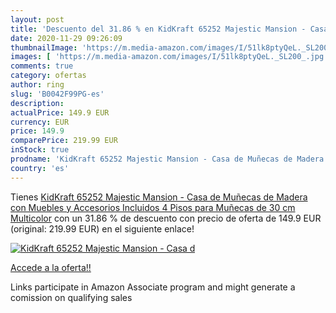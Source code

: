 ```yaml
---
layout: post
title: 'Descuento del 31.86 % en KidKraft 65252 Majestic Mansion - Casa d'
date: 2020-11-29 09:26:09
thumbnailImage: 'https://m.media-amazon.com/images/I/51lk8ptyQeL._SL200_.jpg'
images: [ 'https://m.media-amazon.com/images/I/51lk8ptyQeL._SL200_.jpg' ]
comments: true
category: ofertas
author: ring
slug: 'B0042F99PG-es'
description:
actualPrice: 149.9 EUR
currency: EUR
price: 149.9
comparePrice: 219.99 EUR
inStock: true
prodname: 'KidKraft 65252 Majestic Mansion - Casa de Muñecas de Madera con Muebles y Accesorios Incluidos  4 Pisos  para Muñecas de 30 cm  Multicolor'
country: 'es'
---
```


Tienes [KidKraft 65252 Majestic Mansion - Casa de Muñecas de Madera con Muebles y Accesorios Incluidos  4 Pisos  para Muñecas de 30 cm  Multicolor](https://www.amazon.es/dp/B0042F99PG/?tag=tolees-21) con un 31.86 % de descuento con precio de oferta de 149.9 EUR (original: 219.99 EUR) en el siguiente enlace!

[![KidKraft 65252 Majestic Mansion - Casa d](https://m.media-amazon.com/images/I/51lk8ptyQeL._SL200_.jpg)](https://www.amazon.es/dp/B0042F99PG/?tag=tolees-21)

[Accede a la oferta!!](https://www.amazon.es/dp/B0042F99PG/?tag=tolees-21)

Links participate in Amazon Associate program and might generate a comission on qualifying sales


